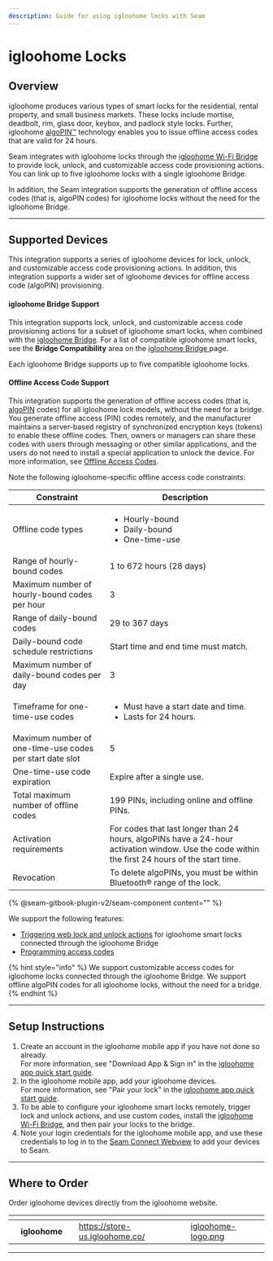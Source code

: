 ```yaml
---
description: Guide for using igloohome locks with Seam
---
```


# igloohome Locks

## Overview

igloohome produces various types of smart locks for the residential, rental property, and small business markets. These locks include mortise, deadbolt, rim, glass door, keybox, and padlock style locks. Further, igloohome [algoPIN™](https://www.igloohome.co/en-US/how-it-works) technology enables you to issue offline access codes that are valid for 24 hours.

Seam integrates with igloohome locks through the [igloohome Wi-Fi Bridge](https://www.igloohome.co/en-US/products/bridge) to provide lock, unlock, and customizable access code provisioning actions. You can link up to five igloohome locks with a single igloohome Bridge.

In addition, the Seam integration supports the generation of offline access codes (that is, algoPIN codes) for igloohome locks without the need for the igloohome Bridge.

***

## Supported Devices

This integration supports a series of igloohome devices for lock, unlock, and customizable access code provisioning actions. In addition, this integration supports a wider set of igloohome devices for offline access code (algoPIN) provisioning.

#### igloohome Bridge Support

This integration supports lock, unlock, and customizable access code provisioning actions for a subset of igloohome smart locks, when combined with the [igloohome Bridge](https://www.igloohome.co/en-US/products/bridge). For a list of compatible igloohome smart locks, see the **Bridge Compatibility** area on the [igloohome Bridge ](https://www.igloohome.co/en-US/products/bridge)page.

Each igloohome Bridge supports up to five compatible igloohome locks.

#### Offline Access Code Support

This integration supports the generation of offline access codes (that is, [algoPIN](https://www.igloohome.co/en-US/how-it-works) codes) for all igloohome lock models, without the need for a bridge. You generate offline access (PIN) codes remotely, and the manufacturer maintains a server-based registry of synchronized encryption keys (tokens) to enable these offline codes. Then, owners or managers can share these codes with users through messaging or other similar applications, and the users do not need to install a special application to unlock the device. For more information, see [Offline Access Codes](../products/smart-locks/access-codes/#offline-access-codes).

Note the following igloohome-specific offline access code constraints:

| Constraint                                               | Description                                                                                                                                    |
| -------------------------------------------------------- | ---------------------------------------------------------------------------------------------------------------------------------------------- |
| Offline code types                                       | <ul><li>Hourly-bound</li><li>Daily-bound</li><li>One-time-use</li></ul>                                                                        |
| Range of hourly-bound codes                              | 1 to 672 hours (28 days)                                                                                                                       |
| Maximum number of hourly-bound codes per hour            | 3                                                                                                                                              |
| Range of daily-bound codes                               | 29 to 367 days                                                                                                                                 |
| Daily-bound code schedule restrictions                   | Start time and end time must match.                                                                                                            |
| Maximum number of daily-bound codes per day              | 3                                                                                                                                              |
| Timeframe for one-time-use codes                         | <ul><li>Must have a start date and time.</li><li>Lasts for 24 hours.</li></ul>                                                                 |
| Maximum number of one-time-use codes per start date slot | 5                                                                                                                                              |
| One-time-use code expiration                             | Expire after a single use.                                                                                                                     |
| Total maximum number of offline codes                    | 199 PINs, including online and offline PINs.                                                                                                   |
| Activation requirements                                  | For codes that last longer than 24 hours, algoPINs have a 24-hour activation window. Use the code within the first 24 hours of the start time. |
| Revocation                                               | To delete algoPINs, you must be within Bluetooth® range of the lock.                                                                           |



{% @seam-gitbook-plugin-v2/seam-component content="<seam-supported-device-table
  endpoint="https://connect.getseam.com"
  client-session-token="seam_cst126DAjfor_2kxn8QAAEUkj3Zu4Nr1Aoauy"
  manufacturers='["igloohome"]'
/>" %}

We support the following features:

* [Triggering web lock and unlock actions](../products/smart-locks/lock-and-unlock.md) for igloohome smart locks connected through the igloohome Bridge
* [Programming access codes](../products/smart-locks/access-codes/)

{% hint style="info" %}
We support customizable access codes for igloohome locks connected through the igloohome Bridge. We support offline algoPIN codes for all igloohome locks, without the need for a bridge.
{% endhint %}

***

## Setup Instructions

1. Create an account in the igloohome mobile app if you have not done so already.\
   For more information, see "Download App & Sign in" in the [igloohome app quick start guide](https://support.igloohome.co/support/solutions/articles/35000183120-igloohome-app-quick-start-guide).
2. In the igloohome mobile app, add your igloohome devices.\
   For more information, see "Pair your lock" in the [igloohome app quick start guide](https://support.igloohome.co/support/solutions/articles/35000183120-igloohome-app-quick-start-guide).
3. To be able to configure your igloohome smart locks remotely, trigger lock and unlock actions, and use custom codes, install the [igloohome Wi-Fi Bridge](https://www.igloohome.co/en-US/products/bridge), and then pair your locks to the bridge.
4. Note your login credentials for the igloohome mobile app, and use these credentials to log in to the [Seam Connect Webview](../core-concepts/connect-webviews/) to add your devices to Seam.

***

## Where to Order

Order igloohome devices directly from the igloohome website.

<table data-view="cards"><thead><tr><th></th><th></th><th></th><th data-hidden data-card-target data-type="content-ref"></th><th data-hidden data-card-cover data-type="files"></th></tr></thead><tbody><tr><td></td><td><strong>igloohome</strong></td><td></td><td><a href="https://store-us.igloohome.co/">https://store-us.igloohome.co/</a></td><td><a href="../.gitbook/assets/igloohome-logo.png">igloohome-logo.png</a></td></tr></tbody></table>

***

